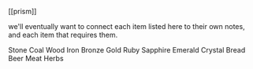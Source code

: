[[prism]]

we'll eventually want to connect each item listed here to their own notes, and each item that requires them.

Stone
Coal
Wood
Iron
Bronze
Gold
Ruby
Sapphire
Emerald
Crystal
Bread
Beer 
Meat
Herbs
